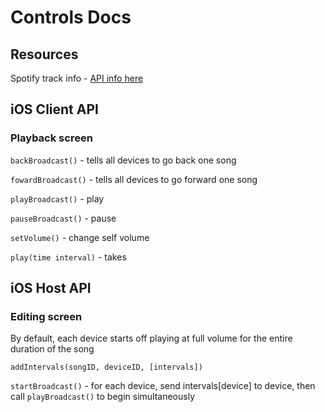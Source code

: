 # Controls Docs

## Resources

Spotify track info - [API info here](https://developer.spotify.com/web-api/get-track/)

## iOS Client API

### Playback screen

`backBroadcast()` - tells all devices to go back one song

`fowardBroadcast()` - tells all devices to go forward one song

`playBroadcast()` - play

`pauseBroadcast()` - pause

`setVolume()` - change self volume

`play(time interval)` - takes 

## iOS Host API

### Editing screen

By default, each device starts off playing at full volume for the entire duration of the song

`addIntervals(songID, deviceID, [intervals])` 

`startBroadcast()`  -  for each device, send intervals[device] to device, then call `playBroadcast()` to begin simultaneously
